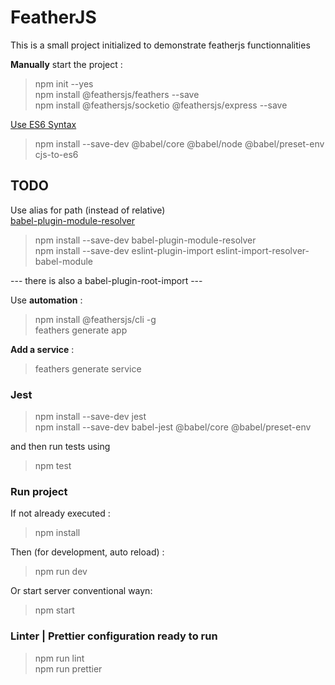 # FeatherJS

This is a small project initialized to demonstrate featherjs functionnalities

**Manually** start the project :

> npm init --yes  
> npm install @feathersjs/feathers --save  
> npm install @feathersjs/socketio @feathersjs/express --save

[Use ES6 Syntax](https://santanusahoo.medium.com/feathersjs-with-es6-import-export-9bdad4a1f110)

> npm install --save-dev @babel/core @babel/node @babel/preset-env cjs-to-es6

## **TODO**

Use alias for path (instead of relative)  
[babel-plugin-module-resolver](https://github.com/tleunen/babel-plugin-module-resolver)

> npm install --save-dev babel-plugin-module-resolver  
> npm install --save-dev eslint-plugin-import eslint-import-resolver-babel-module

--- there is also a babel-plugin-root-import ---

Use **automation** :

> npm install @feathersjs/cli -g  
> feathers generate app

**Add a service** :

> feathers generate service

### Jest

> npm install --save-dev jest  
> npm install --save-dev babel-jest @babel/core @babel/preset-env

and then run tests using

> npm test

### Run project

If not already executed :

> npm install

Then (for development, auto reload) :

> npm run dev

Or start server conventional wayn:

> npm start

### Linter | Prettier configuration ready to run

> npm run lint  
> npm run prettier
